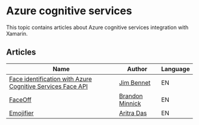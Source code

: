 # Azure cognitive services

This topic contains articles about Azure cognitive services integration with Xamarin.

## Articles

Name | Author | Language
---- | ------ | --------
[Face identification with Azure Cognitive Services Face API](https://www.jimbobbennett.io/face-identification-with-azure-faceapi/) | [Jim Bennet](https://twitter.com/jimbobbennett) | EN
[FaceOff](https://github.com/brminnick/FaceOff) | [Brandon Minnick](https://twitter.com/TheCodeTraveler) | EN
[Emojifier](https://gameofthreads.online/face-detection-sentiment-analysis-azure-xamarin/) | [Aritra Das](https://twitter.com/aritra__das) | EN